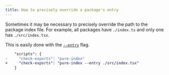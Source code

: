 ```yaml
---
title: How to precisely override a package's entry
---
```


Sometimes it may be necessary to precisely override the path to the package index file. For example, all packages have `./index.ts` and only one has `./src/index.tsx`.

This is easily done with the [`--entry`](/pure-index/intro/cli#command-line-flags) flag.

```diff title="Example"
    "scripts": {
-     "check-exports": "pure-index"
+     "check-exports": "pure-index --entry ./src/index.tsx"
    }
```
